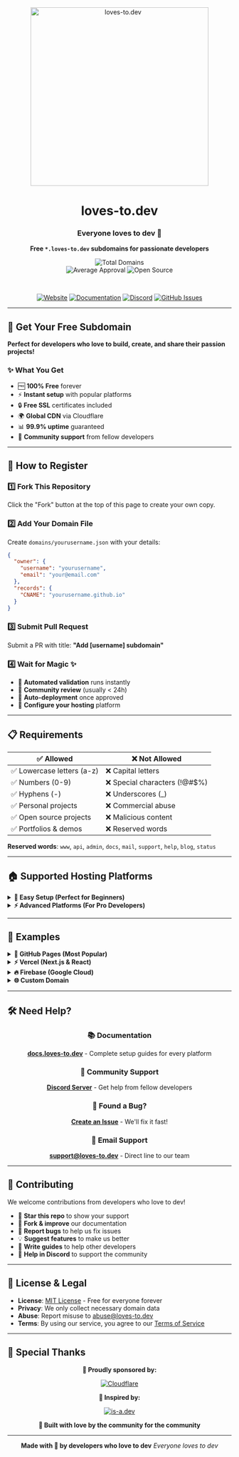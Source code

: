 <div align="center">
  <img src="https://github.com/loves-to-dev/register/blob/main/imgs/banner.png?raw=true" alt="loves-to.dev" width="400">
  
  # loves-to.dev
  
  ### Everyone loves to dev 💖
  
  **Free `*.loves-to.dev` subdomains for passionate developers**
  
  ![Total Domains](https://img.shields.io/badge/dynamic/json?color=ff69b4&label=total%20domains&query=%24.length&url=https%3A%2F%2Fapi.github.com%2Frepos%2Floves-to-dev%2Fregister%2Fcontents%2Fdomains&style=for-the-badge)   
  ![Average Approval](https://img.shields.io/badge/avg%20approval-24h-blue?style=for-the-badge)
  ![Open Source](https://img.shields.io/badge/open%20source-❤️-red?style=for-the-badge)
  
  <br>
  
  [![Website](https://img.shields.io/badge/🌐%20website-loves--to.dev-ff69b4?style=for-the-badge)](https://loves-to.dev)
  [![Documentation](https://img.shields.io/badge/📚%20docs-docs.loves--to.dev-blue?style=for-the-badge)](https://docs.loves-to.dev)
  [![Discord](https://img.shields.io/discord/123456789?color=7289da&label=discord&style=for-the-badge)](https://discord.gg/loves-to-dev)
  [![GitHub Issues](https://img.shields.io/github/issues/loves-to-dev/register?style=for-the-badge)](https://github.com/loves-to-dev/register/issues)
  
</div>

---

## 🚀 Get Your Free Subdomain

**Perfect for developers who love to build, create, and share their passion projects!**

### ✨ What You Get
- 🆓 **100% Free** forever
- ⚡ **Instant setup** with popular platforms
- 🔒 **Free SSL** certificates included
- 🌍 **Global CDN** via Cloudflare
- 📊 **99.9% uptime** guaranteed
- 💖 **Community support** from fellow developers

---

## 📝 How to Register

### 1️⃣ Fork This Repository
Click the "Fork" button at the top of this page to create your own copy.

### 2️⃣ Add Your Domain File
Create `domains/yourusername.json` with your details:

```json
{
  "owner": {
    "username": "yourusername",
    "email": "your@email.com"
  },
  "records": {
    "CNAME": "yourusername.github.io"
  }
}
```

### 3️⃣ Submit Pull Request
Submit a PR with title: **"Add [username] subdomain"**

### 4️⃣ Wait for Magic ✨
- 🤖 **Automated validation** runs instantly
- 👥 **Community review** (usually < 24h)
- 🎉 **Auto-deployment** once approved
- 🔧 **Configure your hosting** platform

---

## 📋 Requirements

| ✅ Allowed | ❌ Not Allowed |
|------------|----------------|
| ✅ Lowercase letters (a-z) | ❌ Capital letters |
| ✅ Numbers (0-9) | ❌ Special characters (!@#$%) |
| ✅ Hyphens (-) | ❌ Underscores (_) |
| ✅ Personal projects | ❌ Commercial abuse |
| ✅ Open source projects | ❌ Malicious content |
| ✅ Portfolios & demos | ❌ Reserved words |

**Reserved words**: `www`, `api`, `admin`, `docs`, `mail`, `support`, `help`, `blog`, `status`

---

## 🏠 Supported Hosting Platforms

<details>
<summary><b>🎯 Easy Setup (Perfect for Beginners)</b></summary>

| Platform | Free Tier | Setup Time | Features |
|----------|-----------|------------|----------|
| **GitHub Pages** | ✅ | 2 min | Jekyll, Static sites |
| **Vercel** | ✅ | 2 min | Next.js, React, Vue |
| **Netlify** | ✅ | 2 min | JAMstack, Functions |
| **Firebase Hosting** | ✅ | 3 min | Google Cloud, PWAs |
| **Cloudflare Pages** | ✅ | 3 min | Edge computing |
| **Surge.sh** | ✅ | 1 min | Simple static hosting |

</details>

<details>
<summary><b>⚡ Advanced Platforms (For Pro Developers)</b></summary>

| Platform | Free Tier | Setup Time | Best For |
|----------|-----------|------------|----------|
| **Render** | 🟡 Limited | 5 min | Full-stack apps |
| **Railway** | 🟡 Limited | 5 min | Databases, APIs |
| **Fly.io** | 🟡 Limited | 10 min | Global deployment |
| **DigitalOcean** | ❌ | 15 min | VPS, Kubernetes |
| **AWS** | 🟡 Complex | 20 min | Enterprise scale |
| **Custom Server** | Varies | 30+ min | Full control |

</details>

---

## 🎨 Examples

<details>
<summary><b>📱 GitHub Pages (Most Popular)</b></summary>

Perfect for portfolios, documentation, and static sites.

```json
{
  "owner": {
    "username": "alice",
    "email": "alice@example.com"
  },
  "records": {
    "CNAME": "alice.github.io"
  }
}
```
**Result**: `alice.loves-to.dev` → Shows Alice's GitHub Pages site

</details>

<details>
<summary><b>⚡ Vercel (Next.js & React)</b></summary>

Perfect for modern web apps and serverless functions.

```json
{
  "owner": {
    "username": "bob",
    "email": "bob@example.com"
  },
  "records": {
    "CNAME": "cname.vercel-dns.com"
  }
}
```
**Result**: `bob.loves-to.dev` → Shows Bob's Vercel app

</details>

<details>
<summary><b>🔥 Firebase (Google Cloud)</b></summary>

Perfect for PWAs and real-time applications.

```json
{
  "owner": {
    "username": "charlie",
    "email": "charlie@example.com"
  },
  "records": {
    "CNAME": "my-awesome-app.web.app"
  }
}
```
**Result**: `charlie.loves-to.dev` → Shows Charlie's Firebase app

</details>

<details>
<summary><b>🌐 Custom Domain</b></summary>

Already have a domain? Point your subdomain to it!

```json
{
  "owner": {
    "username": "dave",
    "email": "dave@example.com"
  },
  "records": {
    "CNAME": "portfolio.dave.dev"
  }
}
```
**Result**: `dave.loves-to.dev` → Shows Dave's custom site

</details>

---

## 🛠️ Need Help?

<div align="center">

### 📚 **Documentation**
**[docs.loves-to.dev](https://docs.loves-to.dev)** - Complete setup guides for every platform

### 💬 **Community Support**
**[Discord Server](https://discord.gg/loves-to-dev)** - Get help from fellow developers

### 🐛 **Found a Bug?**
**[Create an Issue](https://github.com/loves-to-dev/loves-to-dev/issues)** - We'll fix it fast!

### 📧 **Email Support**
**[support@loves-to.dev](mailto:support@loves-to.dev)** - Direct line to our team

</div>

---

## 🤝 Contributing

We welcome contributions from developers who love to dev! 

- 🌟 **Star this repo** to show your support
- 🍴 **Fork & improve** our documentation
- 🐛 **Report bugs** to help us fix issues
- 💡 **Suggest features** to make us better
- 📝 **Write guides** to help other developers
- 💬 **Help in Discord** to support the community

---

## 📜 License & Legal

- **License**: [MIT License](LICENSE) - Free for everyone forever
- **Privacy**: We only collect necessary domain data
- **Abuse**: Report misuse to [abuse@loves-to.dev](mailto:abuse@loves-to.dev)
- **Terms**: By using our service, you agree to our [Terms of Service](https://loves-to.dev/terms)

---

## 🙏 Special Thanks

<div align="center">

**🎉 Proudly sponsored by:**

[![Cloudflare](https://img.shields.io/badge/Cloudflare-F38020?style=for-the-badge&logo=Cloudflare&logoColor=white)](https://cloudflare.com)

**💖 Inspired by:**

[![is-a.dev](https://img.shields.io/badge/is--a.dev-000000?style=for-the-badge&logo=github&logoColor=white)](https://is-a.dev)

**🚀 Built with love by the community for the community**

---

**Made with 💖 by developers who love to dev**
*Everyone loves to dev*

</div>
